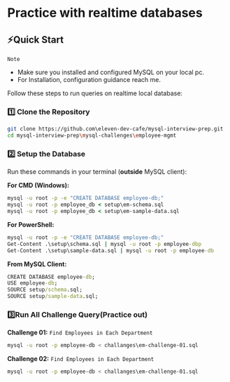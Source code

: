 # Practice with realtime databases

## ⚡Quick Start
`Note`
- Make sure you installed and configured MySQL on your local pc.
- For Installation, configuration guidance reach me.

Follow these steps to run queries on realtime local database:
</br>

### 1️⃣ Clone the Repository
```bash
git clone https://github.com\eleven-dev-cafe/mysql-interview-prep.git
cd mysql-interview-prep\mysql-challenges\employee-mgmt
```

### 2️⃣ Setup the Database
Run these commands in your terminal (**outside** MySQL client):

**For CMD (Windows):**
```cmd
mysql -u root -p -e "CREATE DATABASE employee-db;"
mysql -u root -p employee_db < setup\em-schema.sql
mysql -u root -p employee_db < setup\em-sample-data.sql
```

**For PowerShell:**
```cmd
mysql -u root -p -e "CREATE DATABASE employee-db;"
Get-Content .\setup\schema.sql | mysql -u root -p employee-dbp
Get-Content .\setup\sample-data.sql | mysql -u root -p employee-db
```

**From MySQL Client:**
```cmd
CREATE DATABASE employee-db;
USE employee-db;
SOURCE setup/schema.sql;
SOURCE setup/sample-data.sql;
```

### 3️⃣Run All Challenge Query(Practice out)
**Challenge 01:** `Find Employees in Each Department`
```bash
mysql -u root -p employee-db < challanges\em-challenge-01.sql
```

**Challenge 02:** `Find Employees in Each Department`
```bash
mysql -u root -p employee-db < challanges\em-challenge-01.sql
```

